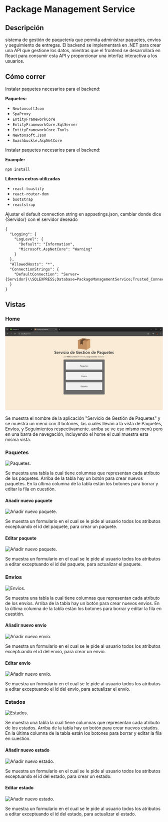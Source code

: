 # Package Management Service

## Descripción

sistema de gestión de paquetería que permita administrar paquetes, envíos y seguimiento de entregas. 
El backend se implementará en .NET para crear una API que gestione los datos, mientras que el frontend 
se desarrollará en React para consumir esta API y proporcionar una interfaz interactiva a los usuarios.

## Cómo correr
Instalar paquetes necesarios para el backend:

**Paquetes:**
- `NewtonsoftJson`
- `SpaProxy`
- `EntityFrameworkCore`
- `EntityFrameworkCore.SqlServer`
- `EntityFrameworkCore.Tools`
- `Newtonsoft.Json`
- `Swashbuckle.AspNetCore`

Instalar paquetes necesarios para el backend:

**Example:**
```Terminal:
npm install
```

**Librerias extras utilizadas**
- `react-toastify`
- `react-router-dom`
- `bootstrap`
- `reactstrap`

Ajustar el default connection string en appsetings.json, cambiar donde dice {Servidor} con el servidor deseado
```
{
  "Logging": {
    "LogLevel": {
      "Default": "Information",
      "Microsoft.AspNetCore": "Warning"
    }
  },
  "AllowedHosts": "*",
  "ConnectionStrings": {
    "DefaultConnection": "Server={Servidor}\\SQLEXPRESS;Database=PackageManagementService;Trusted_Connection=True;TrustServerCertificate=True"
  }
}

```

## Vistas

### Home
![Home.](assets/1.JPG)

Se muestra el nombre de la aplicación "Servicio de Gestión de Paquetes" 
y se muestra un menú con 3 botones, las cuales llevan a la vista de Paquetes,
Envíos, y Seguimientos respectivamente. arriba se ve ese mismo menú pero
en una barra de navegación, incluyendo el home el cual muestra esta misma vista.

### Paquetes
![Paquetes.](assets/2.PNG)

Se muestra una tabla la cual tiene columnas que representan cada atributo de los paquetes.
Arriba de la tabla hay un botón para crear nuevos paquetes. En la última columna de la tabla 
están los botones para borrar y editar la fila en cuestión.

#### Añadir nuevo paquete
![Añadir nuevo paquete.](assets/3.PNG)

Se muestra un formulario en el cual se le pide al usuario todos los atributos exceptuando
el id del paquete, para crear un paquete.

#### Editar paquete
![Añadir nuevo paquete.](assets/2.PNG)

Se muestra un formulario en el cual se le pide al usuario todos los atributos a editar
exceptuando el id del paquete, para actualizar el paquete.

### Envíos
![Envíos.](assets/5.PNG)

Se muestra una tabla la cual tiene columnas que representan cada atributo de los envíos.
Arriba de la tabla hay un botón para crear nuevos envíos. En la última columna de la tabla 
están los botones para borrar y editar la fila en cuestión.

#### Añadir nuevo envío
![Añadir nuevo envío.](https://myoctocat.com/assets/images/base-octocat.svg)

Se muestra un formulario en el cual se le pide al usuario todos los atributos exceptuando
el id del envío, para crear un envío.

#### Editar envío
![Añadir nuevo envío.](assets/2.PNG)

Se muestra un formulario en el cual se le pide al usuario todos los atributos a editar
exceptuando el id del envío, para actualizar el envío.

### Estados
![Estados.](assets/6.PNG)

Se muestra una tabla la cual tiene columnas que representan cada atributo de los estados.
Arriba de la tabla hay un botón para crear nuevos estados. En la última columna de la tabla 
están los botones para borrar y editar la fila en cuestión.

#### Añadir nuevo estado
![Añadir nuevo estado.](assets/7.PNG)

Se muestra un formulario en el cual se le pide al usuario todos los atributos exceptuando
el id del estado, para crear un estado.

#### Editar estado
![Añadir nuevo estado.](https://myoctocat.com/assets/images/base-octocat.svg)

Se muestra un formulario en el cual se le pide al usuario todos los atributos a editar
exceptuando el id del estado, para actualizar el estado.
